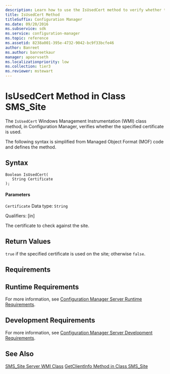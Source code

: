 ```yaml
---
description: Learn how to use the IsUsedCert method to verify whether the specified certificate is used.
title: IsUsedCert Method
titleSuffix: Configuration Manager
ms.date: 09/20/2016
ms.subservice: sdk
ms.service: configuration-manager
ms.topic: reference
ms.assetid: 8238a001-395e-4732-9042-bc9f33bcfe46
author: Banreet
ms.author: banreetkaur
manager: apoorvseth
ms.localizationpriority: low
ms.collection: tier3
ms.reviewer: mstewart
---
```

# IsUsedCert Method in Class SMS_Site
The `IsUsedCert` Windows Management Instrumentation (WMI) class method, in Configuration Manager, verifies whether the specified certificate is used.

 The following syntax is simplified from Managed Object Format (MOF) code and defines the method.

## Syntax

```
Boolean IsUsedCert(
   String Certificate
);
```

#### Parameters
 `Certificate`
 Data type: `String`

 Qualifiers: [in]

 The certificate to check against the site.

## Return Values
 `true` if the specified certificate is used on the site; otherwise `false`.

## Requirements

## Runtime Requirements
 For more information, see [Configuration Manager Server Runtime Requirements](../../../../../develop/core/reqs/server-runtime-requirements.md).

## Development Requirements
 For more information, see [Configuration Manager Server Development Requirements](../../../../../develop/core/reqs/server-development-requirements.md).

## See Also
 [SMS_Site Server WMI Class](../../../../../develop/reference/core/servers/configure/sms_site-server-wmi-class.md)
 [GetClientInfo Method in Class SMS_Site](../../../../../develop/reference/core/servers/configure/getclientinfo-method-in-class-sms_site.md)
